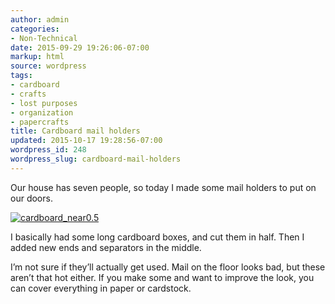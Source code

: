 ```yaml
---
author: admin
categories:
- Non-Technical
date: 2015-09-29 19:26:06-07:00
markup: html
source: wordpress
tags:
- cardboard
- crafts
- lost purposes
- organization
- papercrafts
title: Cardboard mail holders
updated: 2015-10-17 19:28:56-07:00
wordpress_id: 248
wordpress_slug: cardboard-mail-holders
---
```

Our house has seven people, so today I made some mail holders to put on our doors.

[![cardboard_near0.5](https://blog.za3k.com/wp-content/uploads/2015/09/cardboard_near0.5-1024x768.jpg)][1]

I basically had some long cardboard boxes, and cut them in half. Then I added new ends and separators in the middle.

I’m not sure if they’ll actually get used. Mail on the floor looks bad, but these aren’t that hot either. If you make some and want to improve the look, you can cover everything in paper or cardstock.

[1]: https://blog.za3k.com/wp-content/uploads/2015/09/cardboard_near0.5.jpg
